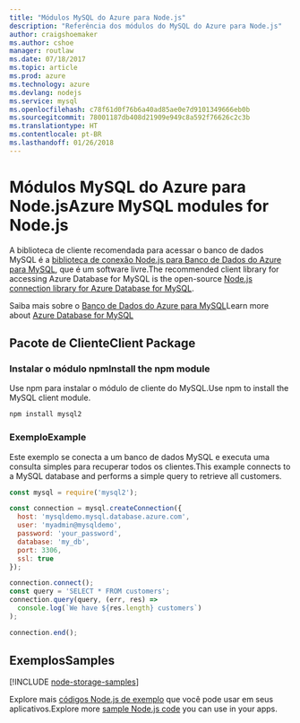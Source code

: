 ```yaml
---
title: "Módulos MySQL do Azure para Node.js"
description: "Referência dos módulos do MySQL do Azure para Node.js"
author: craigshoemaker
ms.author: cshoe
manager: routlaw
ms.date: 07/18/2017
ms.topic: article
ms.prod: azure
ms.technology: azure
ms.devlang: nodejs
ms.service: mysql
ms.openlocfilehash: c78f61d0f76b6a40ad85ae0e7d9101349666eb0b
ms.sourcegitcommit: 78001187db408d21909e949c8a592f76626c2c3b
ms.translationtype: HT
ms.contentlocale: pt-BR
ms.lasthandoff: 01/26/2018
---
```

# <a name="azure-mysql-modules-for-nodejs"></a><span data-ttu-id="2ce3c-103">Módulos MySQL do Azure para Node.js</span><span class="sxs-lookup"><span data-stu-id="2ce3c-103">Azure MySQL modules for Node.js</span></span>

<span data-ttu-id="2ce3c-104">A biblioteca de cliente recomendada para acessar o banco de dados MySQL é a [biblioteca de conexão Node.js para Banco de Dados do Azure para MySQL](https://github.com/sidorares/node-mysql2), que é um software livre.</span><span class="sxs-lookup"><span data-stu-id="2ce3c-104">The recommended client library for accessing Azure Database for MySQL is the open-source [Node.js connection library for Azure Database for MySQL](https://github.com/sidorares/node-mysql2).</span></span> 

<span data-ttu-id="2ce3c-105">Saiba mais sobre o [Banco de Dados do Azure para MySQL](https://docs.microsoft.com/azure/MySQL/)</span><span class="sxs-lookup"><span data-stu-id="2ce3c-105">Learn more about [Azure Database for MySQL](https://docs.microsoft.com/azure/MySQL/)</span></span>

## <a name="client-package"></a><span data-ttu-id="2ce3c-106">Pacote de Cliente</span><span class="sxs-lookup"><span data-stu-id="2ce3c-106">Client Package</span></span>

### <a name="install-the-npm-module"></a><span data-ttu-id="2ce3c-107">Instalar o módulo npm</span><span class="sxs-lookup"><span data-stu-id="2ce3c-107">Install the npm module</span></span>

<span data-ttu-id="2ce3c-108">Use npm para instalar o módulo de cliente do MySQL.</span><span class="sxs-lookup"><span data-stu-id="2ce3c-108">Use npm to install the MySQL client module.</span></span>

```bash
npm install mysql2
```   

### <a name="example"></a><span data-ttu-id="2ce3c-109">Exemplo</span><span class="sxs-lookup"><span data-stu-id="2ce3c-109">Example</span></span>

<span data-ttu-id="2ce3c-110">Este exemplo se conecta a um banco de dados MySQL e executa uma consulta simples para recuperar todos os clientes.</span><span class="sxs-lookup"><span data-stu-id="2ce3c-110">This example connects to a MySQL database and performs a simple query to retrieve all customers.</span></span>

```javascript
const mysql = require('mysql2');

const connection = mysql.createConnection({
  host: 'mysqldemo.mysql.database.azure.com',
  user: 'myadmin@mysqldemo',
  password: 'your_password',
  database: 'my_db',
  port: 3306,
  ssl: true
});

connection.connect();
const query = 'SELECT * FROM customers';
connection.query(query, (err, res) =>
  console.log(`We have ${res.length} customers`)
);

connection.end();
```

## <a name="samples"></a><span data-ttu-id="2ce3c-111">Exemplos</span><span class="sxs-lookup"><span data-stu-id="2ce3c-111">Samples</span></span>

[!INCLUDE [node-storage-samples](../docs-ref-conceptual/includes/mysql-samples.md)]

<span data-ttu-id="2ce3c-112">Explore mais [códigos Node.js de exemplo](https://azure.microsoft.com/resources/samples/?platform=nodejs) que você pode usar em seus aplicativos.</span><span class="sxs-lookup"><span data-stu-id="2ce3c-112">Explore more [sample Node.js code](https://azure.microsoft.com/resources/samples/?platform=nodejs) you can use in your apps.</span></span>
